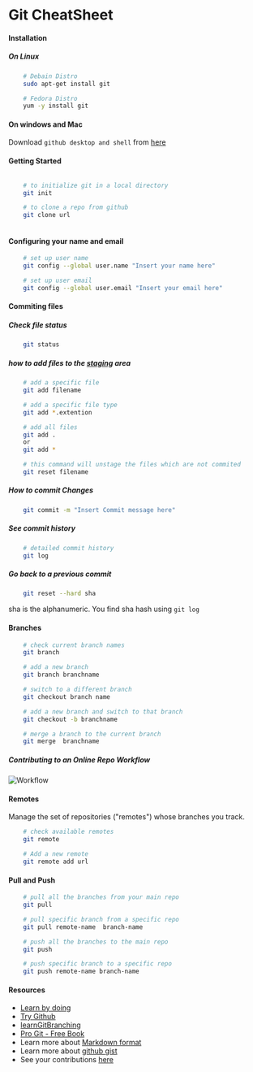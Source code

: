 # Git CheatSheet


#### Installation
	
##### On Linux 
```sh
	# Debain Distro
	sudo apt-get install git

	# Fedora Distro
	yum -y install git
```

#### On windows and Mac

Download `github desktop and shell` from [here](https://desktop.github.com/)

#### Getting Started

```sh

	# to initialize git in a local directory
	git init

	# to clone a repo from github
	git clone url
  
```
#### Configuring your name and email 

```sh
	# set up user name
	git config --global user.name "Insert your name here"

	# set up user email
	git config --global user.email "Insert your email here"
```
    
#### Commiting files

##### Check file status
```sh
	git status
```

##### how to add files to the [staging](http://gitready.com/beginner/2009/01/18/the-staging-area.html) area 
```sh	
	# add a specific file
	git add filename

	# add a specific file type
	git add *.extention

	# add all files
	git add .
	or 
	git add *

	# this command will unstage the files which are not commited
	git reset filename

 ```
#####  How to commit Changes
 ```sh
	 git commit -m "Insert Commit message here"
```
##### See commit history
```sh
	# detailed commit history
	git log
```
##### Go back to a previous commit
```sh
	git reset --hard sha
```
sha is the alphanumeric. You find sha hash using `git log`

#### Branches

```sh
	# check current branch names
	git branch

	# add a new branch
	git branch branchname

	# switch to a different branch
	git checkout branch name

	# add a new branch and switch to that branch
	git checkout -b branchname   

	# merge a branch to the current branch
	git merge  branchname
```
##### Contributing to an Online Repo Workflow

![Workflow](https://camo.githubusercontent.com/7e30d597ecfa19d80b573db63799ecf6d58a6525/687474703a2f2f69726f6e626f6172642d637572726963756c756d2d636f6e74656e742e73332e616d617a6f6e6177732e636f6d2f66726f6e742d656e642f6c61622d6173736574732f6769742d776f726b666c6f772d352e706e67)


#### Remotes

Manage the set of repositories ("remotes") whose branches you track.
```sh
	# check available remotes
	git remote 

	# Add a new remote 
	git remote add url
```
#### Pull and Push

```sh
	# pull all the branches from your main repo 
	git pull 

	# pull specific branch from a specific repo
	git pull remote-name  branch-name 

	# push all the branches to the main repo
	git push 

	# push specific branch to a specific repo
	git push remote-name branch-name

```
#### Resources 

* [Learn by doing](https://www.ntu.edu.sg/home/ehchua/programming/howto/Git_HowTo.html)
* [Try Github](https://try.github.io)
* [learnGitBranching](http://pcottle.github.io/learnGitBranching/?NODEMO)
* [Pro Git - Free Book](http://git-scm.com/book)
* Learn more about [Markdown format](https://guides.github.com/features/mastering-markdown/)
* Learn more about [github gist](https://gist.github.com/)
* See your contributions [here](http://kjscecodecell.com/Contributions) 
